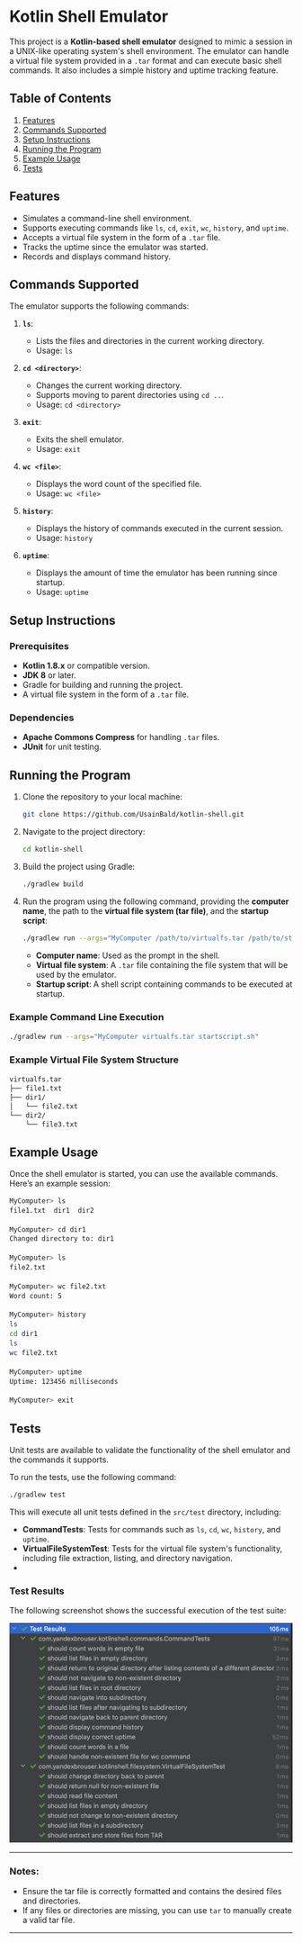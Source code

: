 # Kotlin Shell Emulator

This project is a **Kotlin-based shell emulator** designed to mimic a session in a UNIX-like operating system's shell environment. The emulator can handle a virtual file system provided in a `.tar` format and can execute basic shell commands. It also includes a simple history and uptime tracking feature.

## Table of Contents

1. [Features](#features)
2. [Commands Supported](#commands-supported)
3. [Setup Instructions](#setup-instructions)
4. [Running the Program](#running-the-program)
5. [Example Usage](#example-usage)
6. [Tests](#tests)

## Features

- Simulates a command-line shell environment.
- Supports executing commands like `ls`, `cd`, `exit`, `wc`, `history`, and `uptime`.
- Accepts a virtual file system in the form of a `.tar` file.
- Tracks the uptime since the emulator was started.
- Records and displays command history.

## Commands Supported

The emulator supports the following commands:

1. **`ls`**:
   - Lists the files and directories in the current working directory.
   - Usage: `ls`

2. **`cd <directory>`**:
   - Changes the current working directory.
   - Supports moving to parent directories using `cd ..`.
   - Usage: `cd <directory>`

3. **`exit`**:
   - Exits the shell emulator.
   - Usage: `exit`

4. **`wc <file>`**:
   - Displays the word count of the specified file.
   - Usage: `wc <file>`

5. **`history`**:
   - Displays the history of commands executed in the current session.
   - Usage: `history`

6. **`uptime`**:
   - Displays the amount of time the emulator has been running since startup.
   - Usage: `uptime`

## Setup Instructions

### Prerequisites

- **Kotlin 1.8.x** or compatible version.
- **JDK 8** or later.
- Gradle for building and running the project.
- A virtual file system in the form of a `.tar` file.

### Dependencies

- **Apache Commons Compress** for handling `.tar` files.
- **JUnit** for unit testing.

## Running the Program

1. Clone the repository to your local machine:
   ```bash
   git clone https://github.com/UsainBald/kotlin-shell.git
   ```

2. Navigate to the project directory:
   ```bash
   cd kotlin-shell
   ```

3. Build the project using Gradle:
   ```bash
   ./gradlew build
   ```

4. Run the program using the following command, providing the **computer name**, the path to the **virtual file system (tar file)**, and the **startup script**:
   ```bash
   ./gradlew run --args="MyComputer /path/to/virtualfs.tar /path/to/startupscript.sh"
   ```

   - **Computer name**: Used as the prompt in the shell.
   - **Virtual file system**: A `.tar` file containing the file system that will be used by the emulator.
   - **Startup script**: A shell script containing commands to be executed at startup.

### Example Command Line Execution

```bash
./gradlew run --args="MyComputer virtualfs.tar startscript.sh"
```

### Example Virtual File System Structure

```
virtualfs.tar
├── file1.txt
├── dir1/
│   └── file2.txt
└── dir2/
    └── file3.txt
```

## Example Usage

Once the shell emulator is started, you can use the available commands. Here’s an example session:

```bash
MyComputer> ls
file1.txt  dir1  dir2

MyComputer> cd dir1
Changed directory to: dir1

MyComputer> ls
file2.txt

MyComputer> wc file2.txt
Word count: 5

MyComputer> history
ls
cd dir1
ls
wc file2.txt

MyComputer> uptime
Uptime: 123456 milliseconds

MyComputer> exit
```

## Tests

Unit tests are available to validate the functionality of the shell emulator and the commands it supports.

To run the tests, use the following command:

```bash
./gradlew test
```

This will execute all unit tests defined in the `src/test` directory, including:
- **CommandTests**: Tests for commands such as `ls`, `cd`, `wc`, `history`, and `uptime`.
- **VirtualFileSystemTest**: Tests for the virtual file system's functionality, including file extraction, listing, and directory navigation.
- 
### Test Results

The following screenshot shows the successful execution of the test suite:

![Test Results](img.png)

---

### Notes:
- Ensure the tar file is correctly formatted and contains the desired files and directories.
- If any files or directories are missing, you can use `tar` to manually create a valid tar file.

---
